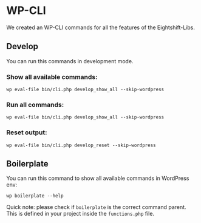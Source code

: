 # WP-CLI

We created an WP-CLI commands for all the features of the Eightshift-Libs.

## Develop
You can run this commands in development mode.

### Show all available commands:

```wp eval-file bin/cli.php develop_show_all --skip-wordpress```

### Run all commands:

```wp eval-file bin/cli.php develop_show_all --skip-wordpress```

### Reset output:

```wp eval-file bin/cli.php develop_reset --skip-wordpress```

## Boilerplate
You can run this command to show all available commands in WordPress env:

```wp boilerplate --help```

Quick note: please check if `boilerplate` is the correct command parent. This is defined in your project inside the `functions.php` file.
